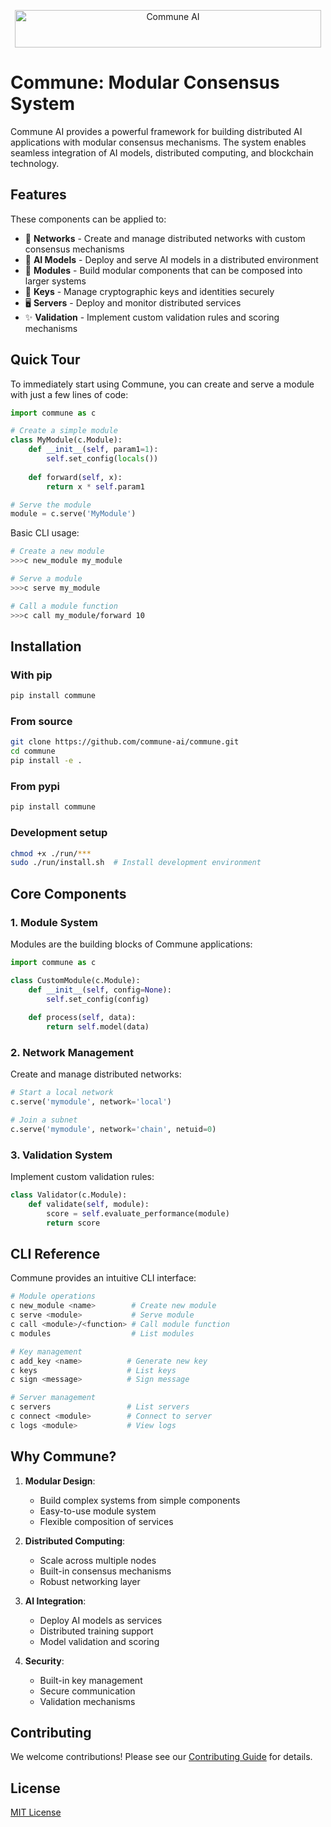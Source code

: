 <p align="center">
 <img src="https://raw.githubusercontent.com/commune-ai/commune/refs/heads/main/.github/assets/logo-asci.svg" width="490" height="60" alt="Commune AI" style="max-width: 100%;">
</p>

# Commune: Modular Consensus System

Commune AI provides a powerful framework for building distributed AI applications with modular consensus mechanisms. The system enables seamless integration of AI models, distributed computing, and blockchain technology.

## Features

These components can be applied to:

* 🔗 **Networks** - Create and manage distributed networks with custom consensus mechanisms
* 🤖 **AI Models** - Deploy and serve AI models in a distributed environment
* 💫 **Modules** - Build modular components that can be composed into larger systems
* 🔑 **Keys** - Manage cryptographic keys and identities securely
* 🖥️ **Servers** - Deploy and monitor distributed services
* ✨ **Validation** - Implement custom validation rules and scoring mechanisms

## Quick Tour

To immediately start using Commune, you can create and serve a module with just a few lines of code:

```python
import commune as c

# Create a simple module
class MyModule(c.Module):
    def __init__(self, param1=1):
        self.set_config(locals())
        
    def forward(self, x):
        return x * self.param1

# Serve the module
module = c.serve('MyModule')
```

Basic CLI usage:

```bash
# Create a new module
>>>c new_module my_module

# Serve a module
>>>c serve my_module

# Call a module function
>>>c call my_module/forward 10
```

## Installation

### With pip

```bash
pip install commune
```

### From source

```bash
git clone https://github.com/commune-ai/commune.git
cd commune
pip install -e .
```

### From pypi

```bash
pip install commune
```

### Development setup

```bash
chmod +x ./run/***
sudo ./run/install.sh  # Install development environment
```

## Core Components

### 1. Module System
Modules are the building blocks of Commune applications:

```python
import commune as c

class CustomModule(c.Module):
    def __init__(self, config=None):
        self.set_config(config)
    
    def process(self, data):
        return self.model(data)
```

### 2. Network Management
Create and manage distributed networks:

```python
# Start a local network
c.serve('mymodule', network='local')

# Join a subnet
c.serve('mymodule', network='chain', netuid=0)
```

### 3. Validation System
Implement custom validation rules:

```python
class Validator(c.Module):
    def validate(self, module):
        score = self.evaluate_performance(module)
        return score
```

## CLI Reference

Commune provides an intuitive CLI interface:

```bash
# Module operations
c new_module <name>        # Create new module
c serve <module>           # Serve module
c call <module>/<function> # Call module function
c modules                  # List modules

# Key management
c add_key <name>          # Generate new key
c keys                    # List keys
c sign <message>          # Sign message

# Server management
c servers                 # List servers
c connect <module>        # Connect to server
c logs <module>           # View logs
```

## Why Commune?

1. **Modular Design**:
   - Build complex systems from simple components
   - Easy-to-use module system
   - Flexible composition of services

2. **Distributed Computing**:
   - Scale across multiple nodes
   - Built-in consensus mechanisms
   - Robust networking layer

3. **AI Integration**:
   - Deploy AI models as services
   - Distributed training support
   - Model validation and scoring

4. **Security**:
   - Built-in key management
   - Secure communication
   - Validation mechanisms

## Contributing

We welcome contributions! Please see our [Contributing Guide](https://github.com/commune-ai/commune/blob/main/CONTRIBUTING.md) for details.

## License

[MIT License](https://github.com/commune-ai/commune/blob/main/LICENCE)